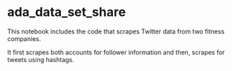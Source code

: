 # ada_data_set_share

This notebook includes the code that scrapes Twitter data from two fitness companies.

It first scrapes both accounts for follower information and then, scrapes for tweets using hashtags.

